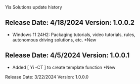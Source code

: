 Yis Solutions update history

Release Date: 4/18/2024
Version: 1.0.0.2
-------------------------------------------
- Windows 11 24H2: Packaging tutorials, video tutorials, rules, autonomous driving solutions, etc. *New



Release Date: 4/5/2024
Version: 1.0.0.1
-------------------------------------------
- Added [ Yi -CT ] to create template function *New



Release Date: 3/22/2024
Version: 1.0.0.0